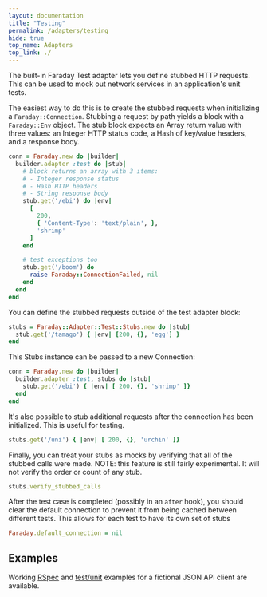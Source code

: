 ```yaml
---
layout: documentation
title: "Testing"
permalink: /adapters/testing
hide: true
top_name: Adapters
top_link: ./
---
```


The built-in Faraday Test adapter lets you define stubbed HTTP requests. This can
be used to mock out network services in an application's unit tests.

The easiest way to do this is to create the stubbed requests when initializing
a `Faraday::Connection`. Stubbing a request by path yields a block with a
`Faraday::Env` object. The stub block expects an Array return value with three
values: an Integer HTTP status code, a Hash of key/value headers, and a
response body.

```ruby
conn = Faraday.new do |builder|
  builder.adapter :test do |stub|
    # block returns an array with 3 items:
    # - Integer response status
    # - Hash HTTP headers
    # - String response body
    stub.get('/ebi') do |env|
      [
        200,
        { 'Content-Type': 'text/plain', },
        'shrimp'
      ]
    end

    # test exceptions too
    stub.get('/boom') do
      raise Faraday::ConnectionFailed, nil
    end
  end
end
```

You can define the stubbed requests outside of the test adapter block:

```ruby
stubs = Faraday::Adapter::Test::Stubs.new do |stub|
  stub.get('/tamago') { |env| [200, {}, 'egg'] }
end
```

This Stubs instance can be passed to a new Connection:

```ruby
conn = Faraday.new do |builder|
  builder.adapter :test, stubs do |stub|
    stub.get('/ebi') { |env| [ 200, {}, 'shrimp' ]}
  end
end
```

It's also possible to stub additional requests after the connection has been
initialized. This is useful for testing.

```ruby
stubs.get('/uni') { |env| [ 200, {}, 'urchin' ]}
```

Finally, you can treat your stubs as mocks by verifying that all of the stubbed
calls were made. NOTE: this feature is still fairly experimental. It will not
verify the order or count of any stub.

```ruby
stubs.verify_stubbed_calls
```

After the test case is completed (possibly in an `after` hook), you should clear
the default connection to prevent it from being cached between different tests.
This allows for each test to have its own set of stubs

```ruby
Faraday.default_connection = nil
```

## Examples

Working [RSpec] and [test/unit] examples for a fictional JSON API client are
available.

[RSpec]: https://github.com/lostisland/faraday/blob/master/examples/client_spec.rb
[test/unit]: https://github.com/lostisland/faraday/blob/master/examples/client_test.rb
